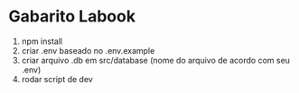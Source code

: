 # Gabarito Labook
1. npm install
2. criar .env baseado no .env.example
3. criar arquivo .db em src/database (nome do arquivo de acordo com seu .env)
5. rodar script de dev
